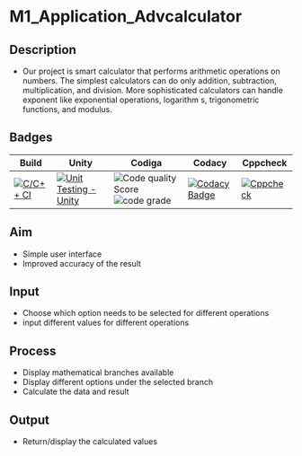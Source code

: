 # M1_Application_Advcalculator
## Description
* Our project is smart calculator that performs arithmetic operations on numbers. The simplest calculators can do only addition, subtraction, multiplication, and division. More sophisticated calculators can handle exponent like exponential operations, logarithm s, trigonometric functions, and modulus.

## Badges
 | Build | Unity | Codiga | Codacy | Cppcheck | 
 | --- | --- | --- | --- | --- | 
[![C/C++ CI](https://github.com/Coolbuyq/M1_Application_Advcalculator/actions/workflows/c-cpp.yml/badge.svg)](https://github.com/Coolbuyq/M1_Application_Advcalculator/actions/workflows/c-cpp.yml)|[![Unit Testing -Unity](https://github.com/Coolbuyq/M1_Application_Advcalculator/actions/workflows/Unity.yml/badge.svg)](https://github.com/Coolbuyq/M1_Application_Advcalculator/actions/workflows/Unity.yml)|![Code quality Score](https://api.codiga.io/project/31220/score/svg) ![code grade](https://api.codiga.io/project/31220/status/svg) |[![Codacy Badge](https://app.codacy.com/project/badge/Grade/403c7a7b3823416c92ddc231697d9397)](https://www.codacy.com/gh/Coolbuyq/M1_Application_Advcalculator/dashboard?utm_source=github.com&amp;utm_medium=referral&amp;utm_content=Coolbuyq/M1_Application_Advcalculator&amp;utm_campaign=Badge_Grade)|[![Cppcheck](https://github.com/Coolbuyq/M1_Application_Advcalculator/actions/workflows/Static-check.yml/badge.svg)](https://github.com/Coolbuyq/M1_Application_Advcalculator/actions/workflows/Static-check.yml)|

## Aim
* Simple user interface
* Improved accuracy of the result

## Input
* Choose which option needs to be selected for different operations
* input different values for different operations

## Process
* Display mathematical branches available
* Display different options under the selected branch
* Calculate the data and result

## Output
* Return/display the calculated values
